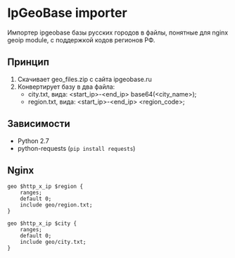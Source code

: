 # IpGeoBase importer

Импортер ipgeobase базы русских городов в файлы, понятные для nginx geoip module, с поддержкой кодов регионов РФ.

## Принцип

1.  Скачивает geo_files.zip с сайта ipgeobase.ru
2.  Конвертирует базу в два файла:
    +   city.txt, вида: \<start\_ip\>-\<end\_ip\> base64(\<city_name\>);
    +   region.txt, вида: \<start\_ip\>-\<end\_ip\> \<region\_code\>;

## Зависимости

+   Python 2.7
+   python-requests (`pip install requests`)

## Nginx

```nginx
geo $http_x_ip $region {
    ranges;
    default 0;
    include geo/region.txt;
}

geo $http_x_ip $city {
    ranges;
    default 0;
    include geo/city.txt;
}
```
